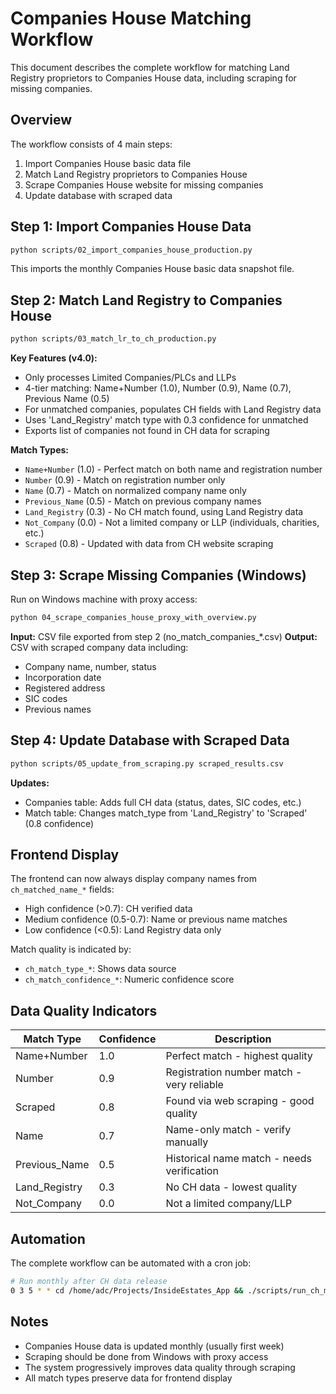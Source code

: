 # Companies House Matching Workflow

This document describes the complete workflow for matching Land Registry proprietors to Companies House data, including scraping for missing companies.

## Overview

The workflow consists of 4 main steps:
1. Import Companies House basic data file
2. Match Land Registry proprietors to Companies House
3. Scrape Companies House website for missing companies
4. Update database with scraped data

## Step 1: Import Companies House Data

```bash
python scripts/02_import_companies_house_production.py
```

This imports the monthly Companies House basic data snapshot file.

## Step 2: Match Land Registry to Companies House

```bash
python scripts/03_match_lr_to_ch_production.py
```

**Key Features (v4.0):**
- Only processes Limited Companies/PLCs and LLPs
- 4-tier matching: Name+Number (1.0), Number (0.9), Name (0.7), Previous Name (0.5)
- For unmatched companies, populates CH fields with Land Registry data
- Uses 'Land_Registry' match type with 0.3 confidence for unmatched
- Exports list of companies not found in CH data for scraping

**Match Types:**
- `Name+Number` (1.0) - Perfect match on both name and registration number
- `Number` (0.9) - Match on registration number only
- `Name` (0.7) - Match on normalized company name only  
- `Previous_Name` (0.5) - Match on previous company names
- `Land_Registry` (0.3) - No CH match found, using Land Registry data
- `Not_Company` (0.0) - Not a limited company or LLP (individuals, charities, etc.)
- `Scraped` (0.8) - Updated with data from CH website scraping

## Step 3: Scrape Missing Companies (Windows)

Run on Windows machine with proxy access:

```bash
python 04_scrape_companies_house_proxy_with_overview.py
```

**Input:** CSV file exported from step 2 (no_match_companies_*.csv)
**Output:** CSV with scraped company data including:
- Company name, number, status
- Incorporation date
- Registered address
- SIC codes
- Previous names

## Step 4: Update Database with Scraped Data

```bash
python scripts/05_update_from_scraping.py scraped_results.csv
```

**Updates:**
- Companies table: Adds full CH data (status, dates, SIC codes, etc.)
- Match table: Changes match_type from 'Land_Registry' to 'Scraped' (0.8 confidence)

## Frontend Display

The frontend can now always display company names from `ch_matched_name_*` fields:
- High confidence (>0.7): CH verified data
- Medium confidence (0.5-0.7): Name or previous name matches
- Low confidence (<0.5): Land Registry data only

Match quality is indicated by:
- `ch_match_type_*`: Shows data source
- `ch_match_confidence_*`: Numeric confidence score

## Data Quality Indicators

| Match Type | Confidence | Description |
|------------|------------|-------------|
| Name+Number | 1.0 | Perfect match - highest quality |
| Number | 0.9 | Registration number match - very reliable |
| Scraped | 0.8 | Found via web scraping - good quality |
| Name | 0.7 | Name-only match - verify manually |
| Previous_Name | 0.5 | Historical name match - needs verification |
| Land_Registry | 0.3 | No CH data - lowest quality |
| Not_Company | 0.0 | Not a limited company/LLP |

## Automation

The complete workflow can be automated with a cron job:
```bash
# Run monthly after CH data release
0 3 5 * * cd /home/adc/Projects/InsideEstates_App && ./scripts/run_ch_matching_workflow.sh
```

## Notes

- Companies House data is updated monthly (usually first week)
- Scraping should be done from Windows with proxy access
- The system progressively improves data quality through scraping
- All match types preserve data for frontend display